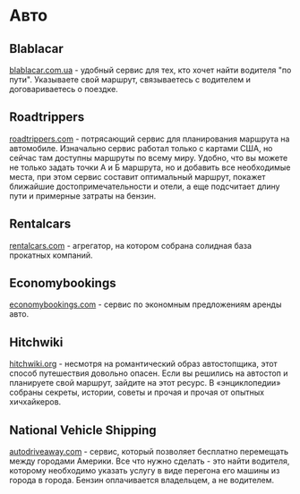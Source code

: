 # Авто

## Blablacar

[blablacar.com.ua](https://www.blablacar.com.ua) - удобный сервис для тех, кто хочет найти водителя "по пути".
 Указываете свой маршрут, связываетесь с водителем и договариваетесь о поездке.

## Roadtrippers

[roadtrippers.com](https://roadtrippers.com) - потрясающий сервис для планирования маршрута на автомобиле.
 Изначально сервис работал только с картами США, но сейчас там доступны маршруты по всему миру.
 Удобно, что вы можете не только задать точки А и Б маршрута, но и добавить все необходимые места,
 при этом сервис составит оптимальный маршрут, покажет ближайшие достопримечательности и отели,
 а еще подсчитает длину пути и примерные затраты на бензин.

## Rentalcars

[rentalcars.com](http://www.rentalcars.com) - агрегатор, на котором собрана солидная база прокатных компаний.

## Economybookings

[economybookings.com](https://www.economybookings.com/ru?crcy=USD) - сервис по экономным предложениям аренды авто.

## Hitchwiki

[hitchwiki.org](http://hitchwiki.org) - несмотря на романтический образ автостопщика,
 этот способ путешествия довольно опасен.
 Если вы решились на автостоп и планируете свой маршрут, зайдите на этот ресурс. 
 В «энциклопедии» собраны секреты, истории, советы и прочая и прочая от опытных хичхайкеров.

## National Vehicle Shipping

[autodriveaway.com](https://autodriveaway.com/) - сервис, который позволяет бесплатно перемещать между городами Америки. Все что нужно сделать - это найти водителя, которому необходимо указать услугу в виде перегона его машины из города в города. Бензин оплачивается владельцем, а не водителем.
